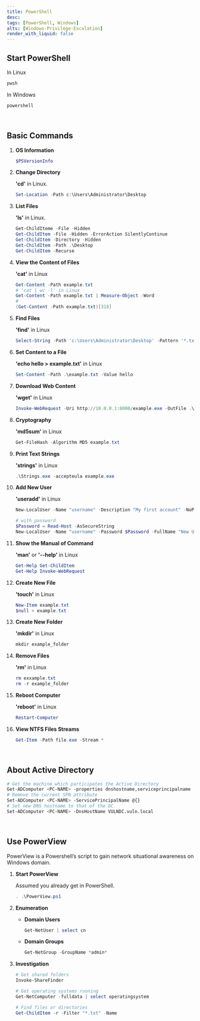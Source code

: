 ```yaml
---
title: PowerShell
desc: 
tags: [PowerShell, Windows]
alts: [Windows-Privilege-Escalation]
render_with_liquid: false
---
```


## Start PowerShell

In Linux

```sh
pwsh
```

In Windows

```sh
powershell
```

<br />

## Basic Commands

1. **OS Information**

    ```powershell
    $PSVersionInfo
    ```

2. **Change Directory**

    **'cd'** in Linux.

    ```powershell
    Set-Location -Path c:\Users\Administrator\Desktop
    ```

3. **List Files**

    **'ls'** in Linux.

    ```powershell
    Get-ChildIteme -File -Hidden
    Get-ChildItem -File -Hidden -ErrorAction SilentlyContinue
    Get-ChildItem -Directory -Hidden
    Get-ChildItem -Path .\Desktop
    Get-ChildItem -Recurse
    ```

4. **View the Content of Files**

    **'cat'** in Linux

    ```powershell
    Get-Content -Path example.txt
    # 'cat | wc -l' in Linux
    Get-Content -Path example.txt | Measure-Object -Word
    # 
    (Get-Content -Path example.txt)[318]
    ```

5. **Find Files**

    **'find'** in Linux

    ```powershell
    Select-String -Path 'c:\Users\Administrator\Desktop' -Pattern '*.txt'
    ```

6. **Set Content to a File**

    **'echo hello > example.txt'** in Linux

    ```powershell
    Set-Content -Path .\example.txt -Value hello
    ```

7. **Download Web Content**

    **'wget'** in Linux

    ```powershell
    Invoke-WebRequest -Uri http://10.0.0.1:8000/example.exe -OutFile .\example.exe
    ```

8. **Cryptography**

    **'md5sum'** in Linux

    ```powershell
    Get-FileHash -Algorithm MD5 example.txt
    ```

9. **Print Text Strings**

    **'strings'** in Linux

    ```powershell
    .\Strings.exe -accepteula example.exe
    ```

10. **Add New User**

    **'useradd'** in Linux

    ```powershell
    New-LocalUser -Name "username" -Description "My first account" -NoPassword

    # with password
    $Password = Read-Host -AsSecureString
    New-LocalUser -Name "username" -Password $Password -FullName "New User" -Description "My first account"
    ```

11. **Show the Manual of Command**

    **'man'** or **'--help'** in Linux

    ```powershell
    Get-Help Get-ChildItem
    Get-Help Invoke-WebRequest
    ```

12. **Create New File**

    **'touch'** in Linux

    ```powershell
    New-Item example.txt
    $null > example.txt
    ```

13. **Create New Folder**

    **'mkdir'** in Linux

    ```powershell
    mkdir example_folder
    ```

14. **Remove Files**

    **'rm'** in Linux

    ```powershell
    rm exxample.txt
    rm -r example_folder
    ```

15. **Reboot Computer**

    **'reboot'** in Linux

    ```powershell
    Restart-Computer
    ```

16. **View NTFS Files Streams**

    ```powershell
    Get-Item -Path file.exe -Stream *
    ```

<br />

## About Active Directory

```sh
# Get the machine which participates the Active Directory
Get-ADComputer <PC-NAME> -properties dnshostname,serviceprincipalname
# Remove the current SPN attribute
Set-ADComputer <PC-NAME> -ServicePrincipalName @{}
# Set new DNS hostname to that of the DC
Set-ADComputer <PC-NAME> -DnsHostName VULNDC.vuln.local
```

<br />

## Use PowerView

PowerView is a Powershell’s script to gain network situational awareness on Windows domain.

1. **Start PowerView**

    Assumed you already get in PowerShell.

    ```powershell
    . .\PowerView.ps1
    ```

2. **Enumeration**

    - **Domain Users**

        ```powershell
        Get-NetUser | select cn
        ```

    - **Domain Groups**

        ```powershell
        Get-NetGroup -GroupName *admin*
        ```

3. **Investigation**

    ```powershell
    # Get shared folders
    Invoke-ShareFinder

    # Get operating systems running
    Get-NetComputer -fulldata | select operatingsystem

    # Find files or directories
    Get-ChildItem -r -Filter "*.txt" -Name
    ```